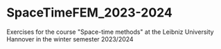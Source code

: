 # SpaceTimeFEM_2023-2024
Exercises for the course "Space-time methods" at the Leibniz University Hannover in the winter semester 2023/2024
